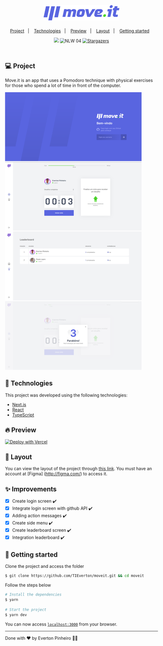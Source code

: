 <h1 align="center">
  <img alt="move.it" title="move.it" src=".github/logomoveit.png" />
</h1>

<p align="center">
  <a href="#-project">Project</a>&nbsp;&nbsp;&nbsp;|&nbsp;&nbsp;&nbsp;
  <a href="#-technologies">Technologies</a>&nbsp;&nbsp;&nbsp;|&nbsp;&nbsp;&nbsp;
  <a href="#-preview">Preview</a>&nbsp;&nbsp;&nbsp;|&nbsp;&nbsp;&nbsp;
  <a href="#-layout">Layout</a>&nbsp;&nbsp;&nbsp;|&nbsp;&nbsp;&nbsp;
  <a href="#-getting-started">Getting started</a>&nbsp;&nbsp;&nbsp;
</p>

<p align="center">
  <a href="https://www.linkedin.com/in/evertonpinheiroti/"><img src="https://img.shields.io/badge/linkedin-0077B5.svg?style=for-the-badge&logo=linkedin&logoColor=white"></a>
  </a>
  <img src="https://img.shields.io/static/v1?label=NLW&style=for-the-badge&message=04&color=8257E5&labelColor=000000" alt="NLW 04" />
  <a href="https://github.com/TIEverton/tindev/stargazers">
    <img alt="Stargazers" src="https://img.shields.io/github/stars/TIEverton/moveit?color=8257E5&logo=github&style=for-the-badge">
  </a>
</p>

<br>

## 💻 Project

Move.it is an app that uses a Pomodoro technique with physical exercises for those who spend a lot of time in front of the computer.

<p>
  <img alt="move.it" width="450" title="move.it" src=".github/screen-login.png" />
  <img alt="move.it" width="450" title="move.it" src=".github/screen-challenge.png" />
  <img alt="move.it" width="450" title="move.it" src=".github/screen-leaderboard.png" />
  <img alt="move.it" width="450" title="move.it" src=".github/screen-next.png" />
</p>

## 🔌 Technologies

This project was developed using the following technologies:

- [Next.js](https://nextjs.org/)
- [React](https://reactjs.org)
- [TypeScript](https://www.typescriptlang.org/)

## 🔥 Preview

[![Deploy with Vercel](https://vercel.com/button)](https://moveit-next-three-mu.vercel.app/)

## 🔖 Layout

You can view the layout of the project through [this link](https://www.figma.com/file/ge20pu3ofMOKoliUyKx1Nl/Move.it-1.0). You must have an account at [Figma] (http://figma.com/) to access it.

## ✨ Improvements

- [X] Create login screen ✔️
- [X] Integrate login screen with github API ✔️
- [X] Adding action messages ✔️
- [X] Create side menu ✔️
- [X] Create leaderboard screen ✔️
- [X] Integration leaderboard ✔️
 
## 🚀 Getting started

Clone the project and access the folder

```bash
$ git clone https://github.com/TIEverton/moveit.git && cd moveit
```

Follow the steps below

```bash
# Install the dependencies
$ yarn

# Start the project
$ yarn dev
```

You can now access [`localhost:3000`](http://localhost:3000) from your browser.

---

Done with ♥ by Everton Pinheiro 👋🏻 
